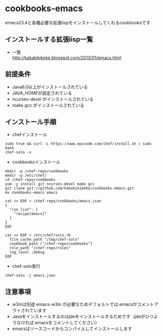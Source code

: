 cookbooks-emacs
==================

emacs23.4と各種必要な拡張lispをインストールしてくれるcookbooksです

インストールする拡張lisp一覧
----------------------------

* 一覧  
http://kakakikikeke.blogspot.com/2013/01/emacs.html

前提条件
--------

* Java6.0以上がインストールされている
* JAVA_HOMEが設定されている
* ncurses-devel がインストールされている
* make gcc がインストールされている

インストール手順
----------------

* chefインストール
```
sudo true && curl -L https://www.opscode.com/chef/install.sh | sudo bash
chef-solo -v
```

* cookbooksインストール
```
mkdir -p /chef-repo/cookbooks
mkdir -p /etc/chef/
cd /chef-repo/cookbooks
yum -y install git ncurses-devel make gcc
git clone git://github.com/kakakikikeke/cookbooks-emacs.git
mv cookbooks-emacs emacs
```
```
cat << EOF > /chef-repo/cookbooks/emacs.json
{
  "run_list": [
    "recipe[emacs]"
  ]
}
EOF
```
```
cat << EOF > /etc/chef/solo.rb
  file_cache_path "/tmp/chef-solo"
  cookbook_path ["/chef-repo/cookbooks"]
  role_path "/chef-repo/roles"
  log_level :debug
EOF
```

* chef-solo実行  
```
chef-solo -j emacs.json
```

注意事項
--------

* w3mは別途 emacs-w3m が必要なためデフォルトでは.emacsがコメントアウトされています
* Javaをインストールするのはjdeをインストールするためです（jdeがひつようなければ.emacsをコメントしてください）
* emacsはソースコードからコンパイルしてインストールします
